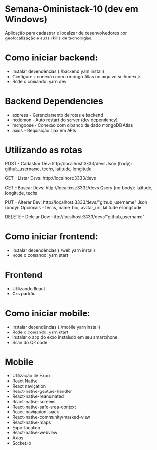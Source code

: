 # Semana-Oministack-10 (dev em Windows)
Aplicação para cadastrar e localizar de desenvolvedores por geolocalização e suas skills de tecnologias.

# Como iniciar backend:
 - Instalar dependências (./backend yarn install)
- Configure a conexão com o mongo Atlas no arquivo src/index.js
- Rode o comando: yarn dev

# Backend Dependencies
- express - Gerenciamento de rotas e backend
- nodemon - Auto restart do server (dev dependency)
- mongoose - Conexão com o banco de dado mongoDB Atlas
- axios - Requisição ajax em APIs

# Utilizando as rotas
POST - Cadastrar Dev: http://localhost:3333/devs
Json (body): github_username, techs, latitude, longitude

GET - Listar Devs: http://localhost:3333/devs

GET - Buscar Devs: http://localhost:3333/devs
Query (no-body): latitude, longitude, techs

PUT - Alterar Dev: http://localhost:3333/devs/"github_username"
Json (body): Opcionais - techs, name, bio, avatar_url, latitude e longitude

DELETE - Deletar Dev: http://localhost:3333/devs/"github_username"

# Como iniciar frontend:
- Instalar dependências (./web yarn install)
- Rode o comando: yarn start

# Frontend
- Utilizando React
- Css padrão

# Como iniciar mobile:
- Instalar dependências (./mobile yarn install)
- Rode o comando: yarn start
- instalar o app do expo instalado em seu smartphone
- Scan do QR code
 
# Mobile
- Utilização de Expo
- React Native
- React navigation
- React-native-gesture-handler
- React-native-reanumated
- React-native-screens
- React-native-safe-area-context
- React-navigation-stack
- React-native-community/masked-view
- React-native-maps
- Expo-location
- React-native-webview
- Axios
- Socket.io

